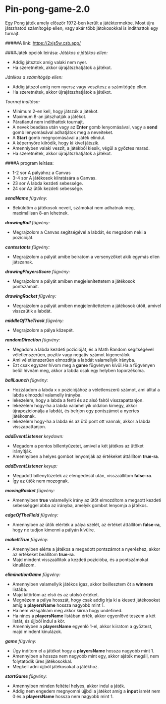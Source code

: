 # Pin-pong-game-2.0

Egy Pong játék amely először 1972-ben került a játéktermekbe.
Most újra játszhatod számítogép ellen, vagy akár több játokosokkal is indíthattok egy turnajt.<br>

#####A link: https://2xjs5w.csb.app/

####Játék opciók leírása:
*Játékos a játékos ellen:*
   - Addig játsztok amíg valaki nem nyer.
   - Ha szeretnétek, akkor újrajátszhatjátok a játékot. 
  
*Játékos a számítógép ellen:*
  - Addig játszol amíg nem nyersz vagy veszítesz a számítógép ellen.
  - Ha szeretnétek, akkor újrajátszhatjátok a játékot. 

*Tournaj indítása:*
  - Minimum 2-en kell, hogy játszák a játékot.
  - Maximum 8-an játszhatják a játékot.
  - Páratlanul nem indíthattok tournajt.
  - A nevek beadása után vagy az **Enter** gomb lenyomásával, vagy a **send** gomb lenyomásával adhatjátok meg a neveiteket.
  - A **Start** gomb megnyomásával a játék elindul.
  - A képernyőre kiíródik, hogy ki kivel játszik.
  - Amenniyben valaki veszít, a játékból kiesik, végül a győztes marad.
  - Ha szeretnétek, akkor újrajátszhatjátok a játékot. 


####A program leírása:
- 1-2 sor A pályához a Canvas
- 3-4 sor A játékosok kiiratására a Canvas.
- 23 sor A labda kezdeti sebessége.
- 24 sor Az ütők kezdeti sebessége.
  
***sendName** fügvény:*
  - Beküldöm a játékosok neveit, számokat nem adhatnak meg, maximálisan 8-an lehetnek.
  
***drawingBall** fügvény:*
  - Megrajzolom a Canvas segítségével a labdát, és megadom   neki a pozícióját.

***contestants** fügvény:*
  - Megrajzolom a pályát amibe beiratom a versenyzőket akik egymás ellen játszanak.

***drawingPlayersScore** fügvény:*
  - Megrajzolom a pályát amiben megjelenítettetem a játékosok pontszámait.

***drawingRacket** fügvény:*
  - Megrajzolom a pályát amiben megjelenítettetem a játékosok ütőit, amivel visszaütik a labdát.

***middleOfTheTrack** fügvény:*
  - Megrajzolom a pálya közepét.

***randomDirection** fügvény:*
  - Megadom a labda kezdeti pozícióját, és a Math Random segítségével véletlenszerüen, pozitív vagy negatív számot kigenerálok
  - Ami véletlenszerűen elmozdítja a labdát valamellyik irányba. 
  - Ezt csak egyszer hívom meg a **game** fügvényen kívül.Ha a fügvényen belül hívnám meg, akkor a labda csak egy helyben toporzékolna.

***ballLaunch** fügvény:*
  - Hozzáadom a labda x x pozíciójához a véletlenszerű számot, ami álltal a labda elmozdul valamelly irányba.
  - lekezelem, hogy a labda a fenti és az alsó falról visszapattanjon.
  - lekezelem hogy-ha a labda valamellyik oldalon kimegy, akkor újrapozicionálja a labdát, és beírjon egy pontszámot a nyertes játékosnak.
  - lekezelem hogy-ha a labda és az ütő pont ott vannak, akkor a labda visszapattanjon.

***addEventListener** keydown:*
  - Megadom a pontos billentyűzetet, amivel a két játékos az ütőket irányítják.
  - Amennyiben a helyes gombot lenyomják az értékeket áttállítom **true-ra**.

***addEventListener** keyup:*
  - Megadott billenytűzetek az elengedésül után, visszaállítom **false-ra**.
  - Így az ütők nem mozognak.

***movingRacket** fügvény:*
  - Amennyiben **true** valamellyik irány az ütőt elmozdítom a megaott kezdeti sebességgel abba az irányba, amelyik gombot lenyomja a játékos.

***edgeOfTheField** fügvény:*
  - Amennyiben az ütők elérték a pálya szélét, az értéket áttállítom **false-ra**, hogy ne tudjon kimenni a pályán kívülre.

  ***makeItTrue** fügvény:*
  - Amennyiben elérte a játékos a megadott pontszámot a nyeréshez, akkor az értékeket beállítom **true-ra**.
  - Majd mindent visszaállítok a kezdeti pozícióba, és a pontszámokat kinullázom.

 ***eliminationGame** fügvény:*
  - Amennyiben valamellyik játékos igaz, akkor beillesztem őt a **winners** listába.
  - Majd kitörlöm az első és az utolsó értéket.
  - Megnézem a pálya hosszát, hogy csak addig írja ki a kiesett játékosokat amíg a **playersName** hossza nagyobb mint 1.
  - Ha nem vizsgálnám meg akkor kiírna hogy undefined.
  - Ha nincs a  **playersName** listában érték, akkor egyenlővé teszem a két listát, és újjból indul a kör.
  - Amenniyben a **playersName** egyenlő 1-el, akkor kiiratom a győztest, majd mindent kinulázok.

 ***game** fügvény:*
  - Úgy indítom el a játékot hogy a  **playersName** hossza nagyobb mint 1.
  - Amennyiben a hossza nem nagyobb mint egy, akkor ajáték megáll, nem folytatódik üres játékosokkal.
  - Megkell adni újjból játékosokat a játékhoz.

 ***startGame** fügvény:*
  - Amennyiben minden feltétel helyes, akkor indul a játék.
  - Addig nem engedem megnyomni újjból a játékot amíg a **input** ismét nem 0 és a **playersName** hossza nem nagyobb mint 1.